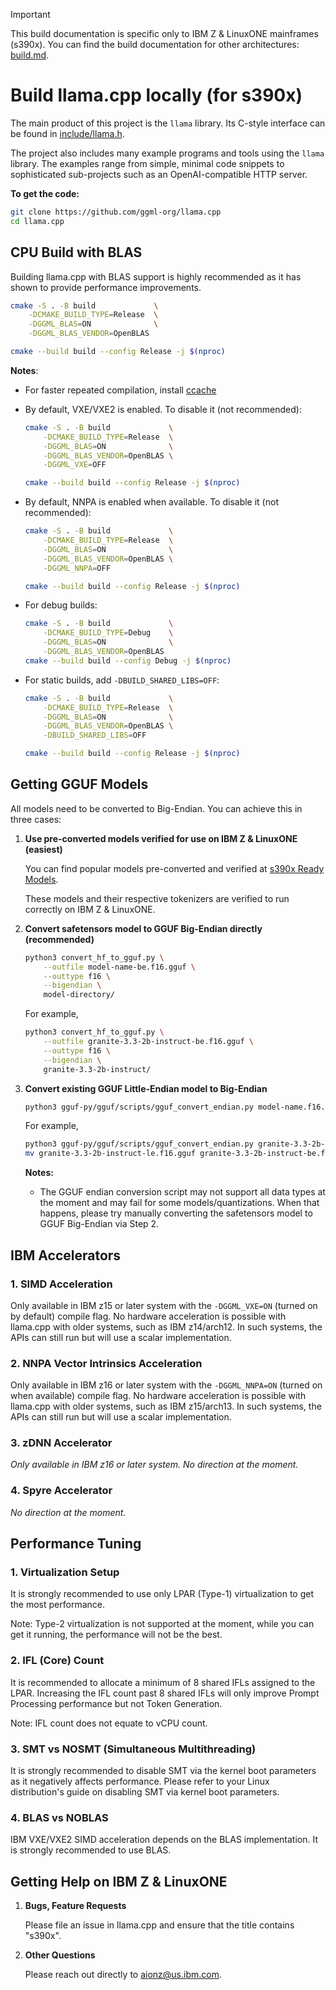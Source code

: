 > [!IMPORTANT]
> This build documentation is specific only to IBM Z & LinuxONE mainframes (s390x). You can find the build documentation for other architectures: [build.md](build.md).

# Build llama.cpp locally (for s390x)

The main product of this project is the `llama` library. Its C-style interface can be found in [include/llama.h](../include/llama.h).

The project also includes many example programs and tools using the `llama` library. The examples range from simple, minimal code snippets to sophisticated sub-projects such as an OpenAI-compatible HTTP server.

**To get the code:**

```bash
git clone https://github.com/ggml-org/llama.cpp
cd llama.cpp
```

## CPU Build with BLAS

Building llama.cpp with BLAS support is highly recommended as it has shown to provide performance improvements.

```bash
cmake -S . -B build             \
    -DCMAKE_BUILD_TYPE=Release  \
    -DGGML_BLAS=ON              \
    -DGGML_BLAS_VENDOR=OpenBLAS

cmake --build build --config Release -j $(nproc)
```

**Notes**:

-   For faster repeated compilation, install [ccache](https://ccache.dev/)
-   By default, VXE/VXE2 is enabled. To disable it (not recommended):

    ```bash
    cmake -S . -B build             \
        -DCMAKE_BUILD_TYPE=Release  \
        -DGGML_BLAS=ON              \
        -DGGML_BLAS_VENDOR=OpenBLAS \
        -DGGML_VXE=OFF

    cmake --build build --config Release -j $(nproc)
    ```

-   By default, NNPA is enabled when available. To disable it (not recommended):

    ```bash
    cmake -S . -B build             \
        -DCMAKE_BUILD_TYPE=Release  \
        -DGGML_BLAS=ON              \
        -DGGML_BLAS_VENDOR=OpenBLAS \
        -DGGML_NNPA=OFF

    cmake --build build --config Release -j $(nproc)
    ```

-   For debug builds:

    ```bash
    cmake -S . -B build             \
        -DCMAKE_BUILD_TYPE=Debug    \
        -DGGML_BLAS=ON              \
        -DGGML_BLAS_VENDOR=OpenBLAS
    cmake --build build --config Debug -j $(nproc)
    ```

-   For static builds, add `-DBUILD_SHARED_LIBS=OFF`:

    ```bash
    cmake -S . -B build             \
        -DCMAKE_BUILD_TYPE=Release  \
        -DGGML_BLAS=ON              \
        -DGGML_BLAS_VENDOR=OpenBLAS \
        -DBUILD_SHARED_LIBS=OFF

    cmake --build build --config Release -j $(nproc)
    ```

## Getting GGUF Models

All models need to be converted to Big-Endian. You can achieve this in three cases:

1. **Use pre-converted models verified for use on IBM Z & LinuxONE (easiest)**

    You can find popular models pre-converted and verified at [s390x Ready Models](https://huggingface.co/collections/taronaeo/s390x-ready-models-672765393af438d0ccb72a08).

    These models and their respective tokenizers are verified to run correctly on IBM Z & LinuxONE.

2. **Convert safetensors model to GGUF Big-Endian directly (recommended)**

    ```bash
    python3 convert_hf_to_gguf.py \
        --outfile model-name-be.f16.gguf \
        --outtype f16 \
        --bigendian \
        model-directory/
    ```

    For example,

    ```bash
    python3 convert_hf_to_gguf.py \
        --outfile granite-3.3-2b-instruct-be.f16.gguf \
        --outtype f16 \
        --bigendian \
        granite-3.3-2b-instruct/
    ```

3. **Convert existing GGUF Little-Endian model to Big-Endian**

    ```bash
    python3 gguf-py/gguf/scripts/gguf_convert_endian.py model-name.f16.gguf BIG
    ```

    For example,

    ```bash
    python3 gguf-py/gguf/scripts/gguf_convert_endian.py granite-3.3-2b-instruct-le.f16.gguf BIG
    mv granite-3.3-2b-instruct-le.f16.gguf granite-3.3-2b-instruct-be.f16.gguf
    ```

    **Notes:**

    - The GGUF endian conversion script may not support all data types at the moment and may fail for some models/quantizations. When that happens, please try manually converting the safetensors model to GGUF Big-Endian via Step 2.

## IBM Accelerators

### 1. SIMD Acceleration

Only available in IBM z15 or later system with the `-DGGML_VXE=ON` (turned on by default) compile flag. No hardware acceleration is possible with llama.cpp with older systems, such as IBM z14/arch12. In such systems, the APIs can still run but will use a scalar implementation.

### 2. NNPA Vector Intrinsics Acceleration

Only available in IBM z16 or later system with the `-DGGML_NNPA=ON` (turned on when available) compile flag. No hardware acceleration is possible with llama.cpp with older systems, such as IBM z15/arch13. In such systems, the APIs can still run but will use a scalar implementation.

### 3. zDNN Accelerator

_Only available in IBM z16 or later system. No direction at the moment._

### 4. Spyre Accelerator

_No direction at the moment._

## Performance Tuning

### 1. Virtualization Setup

It is strongly recommended to use only LPAR (Type-1) virtualization to get the most performance.

Note: Type-2 virtualization is not supported at the moment, while you can get it running, the performance will not be the best.

### 2. IFL (Core) Count

It is recommended to allocate a minimum of 8 shared IFLs assigned to the LPAR. Increasing the IFL count past 8 shared IFLs will only improve Prompt Processing performance but not Token Generation.

Note: IFL count does not equate to vCPU count.

### 3. SMT vs NOSMT (Simultaneous Multithreading)

It is strongly recommended to disable SMT via the kernel boot parameters as it negatively affects performance. Please refer to your Linux distribution's guide on disabling SMT via kernel boot parameters.

### 4. BLAS vs NOBLAS

IBM VXE/VXE2 SIMD acceleration depends on the BLAS implementation. It is strongly recommended to use BLAS.

## Getting Help on IBM Z & LinuxONE

1. **Bugs, Feature Requests**

    Please file an issue in llama.cpp and ensure that the title contains "s390x".

2. **Other Questions**

    Please reach out directly to [aionz@us.ibm.com](mailto:aionz@us.ibm.com).
